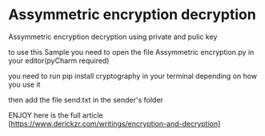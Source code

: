 # Assymmetric encryption decryption
 Assymmetric encryption decryption using private and pulic key 

to use this Sample you need to open the file Assymmetric encryption.py
in your editor(pyCharm required)

you need to run pip install cryptography in your terminal depending on how you use it

then add the file send.txt in the sender's folder

ENJOY 
here is the full article [https://www.derickzr.com/writings/encryption-and-decryption]

